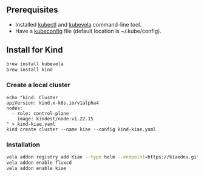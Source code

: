 ## Prerequisites

- Installed [kubectl](https://kubernetes.io/docs/tasks/tools/install-kubectl/) and [kubevela](https://kubevela.net/docs/installation/kubernetes#install-vela-cli) command-line tool.
- Have a [kubeconfig](https://kubernetes.io/docs/tasks/access-application-cluster/configure-access-multiple-clusters/) file (default location is ~/.kube/config).



## Install for Kind

```bash
brew install kubevela
brew install kind
```

### Create a local cluster

```shell
echo "kind: Cluster
apiVersion: kind.x-k8s.io/v1alpha4
nodes:
  - role: control-plane
    image: kindest/node:v1.22.15
" > kind-kiae.yaml
kind create cluster --name kiae --config kind-kiae.yaml
```

### Installation

```bash
vela addon registry add Kiae --type helm --endpoint=https://kiaedev.github.io/vela-addons
vela addon enable fluxcd
vela addon enable kiae
```